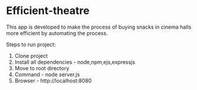 # Efficient-theatre
This app is developed to make the process of buying snacks in cinema halls more efficient by automating the process.

Steps to run project:

1. Clone project
2. Install all dependencies - node,npm,ejs,expressjs
3. Move to root directory
4. Command - node server.js
5. Browser - http://localhost:8080
